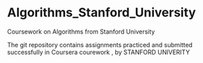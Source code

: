 # Algorithms_Stanford_University
Coursework on Algorithms from Stanford University

The git repository contains assignments practiced and submitted successfully in Coursera courework , by STANFORD UNIVERITY

